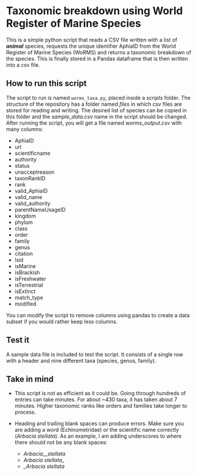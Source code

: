 # Taxonomic breakdown using World Register of Marine Species
This is a simple python script that reads a CSV file written with a list of ***animal*** species, requests the unique identifier AphiaID from the World Register of Marine Species (WoRMS) and returns a taxonomic breakdown of the species. This is finally stored in a Pandas dataframe that is then written into a csv file. 

## How to run this script  
The script to run is named ``worms_taxa.py``, placed inside a *scripts* folder. The structure of the repository has a folder named *files* in which csv files are stored for reading and writing. The desired list of species can be copied in this folder and the *sample_data.csv* name in the script should be changed. After running the script, you will get a file named *worms_output.csv* with many columns:

* AphiaID
* url
* scientificname
* authority
* status
* unacceptreason
* taxonRankID
* rank
* valid_AphiaID
* valid_name
* valid_authority
* parentNameUsageID
* kingdom
* phylum
* class
* order
* family
* genus
* citation
* lsid
* isMarine
* isBrackish
* isFreshwater
* isTerrestrial
* isExtinct
* match_type
* modified

You can modify the script to remove columns using pandas to create a data subset if you would rather keep less columns. 

## Test it

A sample data file is included to test the script. It consists of a single row with a header and nine different taxa (species, genus, family).

## Take in mind
* This script is not as efficient as it could be. Going through hundreds of entries can take minutes. For about ~430 taxa, it has taken about 7 minutes. Higher taxonomic ranks like orders and families take longer to process. 

* Heading and trailing blank spaces can produce errors. Make sure you are adding a word (Echinometridae) or the scientific name correctly (*Arbacia stellata*). As an example, I am adding underscores to where there should not be any blank spaces:
    * *Arbacia__stellata*
    * *Arbacia stellata_*
    * *_Arbacia stellata*